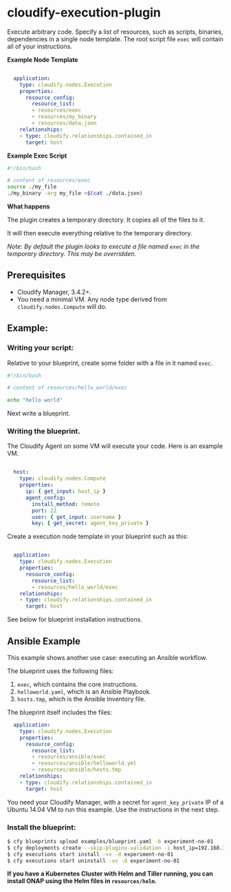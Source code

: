 # cloudify-execution-plugin

Execute arbitrary code. Specify a list of resources, such as scripts, binaries, dependencies in a single node template. The root script file `exec` will contain all of your instructions.

**Example Node Template**

```yaml

  application:
    type: cloudify.nodes.Execution
    properties:
      resource_config:
        resource_list:
        - resources/exec
        - resources/my_binary
        - resources/data.json
    relationships:
    - type: cloudify.relationships.contained_in
      target: host

```

**Example Exec Script**

```bash
#!/bin/bash

# content of resources/exec
source ./my_file
./my_binary -arg my_file <$(cat ./data.json)

```

**What happens**

The plugin creates a temporary directory. It copies all of the files to it.

It will then execute everything relative to the temporary directory.

_Note: By default the plugin looks to execute a file named `exec` in the temporary directory. This may be overridden._

## Prerequisites

  * Cloudify Manager, 3.4.2+.
  * You need a minimal VM. Any node type derived from `cloudify.nodes.Compute` will do.


## Example:


### Writing your script:

Relative to your blueprint, create some folder with a file in it named `exec`.

```bash
#!/bin/bash

# content of resources/hello_world/exec

echo "hello world"
```

Next write a blueprint.


###  Writing the blueprint.

The Cloudify Agent on some VM will execute your code. Here is an example VM.

```yaml

  host:
    type: cloudify.nodes.Compute
    properties:
      ip: { get_input: host_ip }
      agent_config:
        install_method: remote
        port: 22
        user: { get_input: username }
        key: { get_secret: agent_key_private }

```

Create a execution node template in your blueprint such as this:

```yaml

  application:
    type: cloudify.nodes.Execution
    properties:
      resource_config:
        resource_list:
        - resources/hello_world/exec
    relationships:
    - type: cloudify.relationships.contained_in
      target: host

```

See below for blueprint installation instructions.


## Ansible Example

This example shows another use case: executing an Ansible workflow.

The blueprint uses the following files:

1. `exec`, which contains the core instructions.
1. `helloworld.yaml`, which is an Ansible Playbook.
1. `hosts.tmp`, which is the Ansible Inventory file.

The blueprint itself includes the files:

```yaml
  application:
    type: cloudify.nodes.Execution
    properties:
      resource_config:
        resource_list:
        - resources/ansible/exec
        - resources/ansible/helloworld.yml
        - resources/ansible/hosts.tmp
    relationships:
    - type: cloudify.relationships.contained_in
      target: host
```

You need your Cloudify Manager, with a secret for `agent_key_private` IP of a Ubuntu 14.04 VM to run this example. Use the instructions in the next step.


### Install the blueprint:

```bash
$ cfy blueprints upload examples/blueprint.yaml -b experiment-no-01
$ cfy deployments create --skip-plugins-validation -i host_ip=192.168.120.11 -b experiment-no-01
$ cfy executions start install -vv -d experiment-no-01
$ cfy executions start uninstall -vv -d experiment-no-01
```

__If you have a Kubernetes Cluster with Helm and Tiller running, you can install ONAP using the Helm files in `resources/helm`.__
